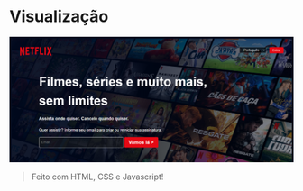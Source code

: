 # Visualização

![Site screenshot](src/media/site-screenshot.png)

> Feito com HTML, CSS e Javascript!
